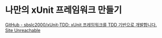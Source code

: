 # 나만의 xUnit 프레임워크 만들기
[GitHub - sbslc2000/xUnit-TDD: xUnit 프레임워크를 TDD 기반으로 개발합니다.](https://github.com/sbslc2000/xUnit-TDD)
[Site Unreachable](https://www.youtube.com/watch?v=tdKFZcZSJmg)
